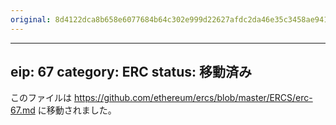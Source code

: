 ```yaml
---
original: 8d4122dca8b658e6077684b64c302e999d22627afdc2da46e35c3458ae941d75
---
```


---
eip: 67
category: ERC
status: 移動済み
---

このファイルは https://github.com/ethereum/ercs/blob/master/ERCS/erc-67.md に移動されました。